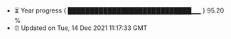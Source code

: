 - ⏳ Year progress { ████████████████████████████▁▁ } 95.20 %
- ⏰ Updated on Tue, 14 Dec 2021 11:17:33 GMT

